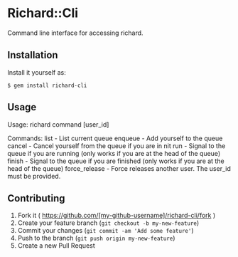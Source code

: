 # Richard::Cli

Command line interface for accessing richard.

## Installation

Install it yourself as:

    $ gem install richard-cli

## Usage

Usage:
  richard command [user_id]

Commands:
  list - List current queue
  enqueue - Add yourself to the queue
  cancel - Cancel yourself from the queue if you are in nit
  run - Signal to the queue if you are running (only works if you are at the head of the queue)
  finish - Signal to the queue if you are finished (only works if you are at the head of the queue)
  force_release - Force releases another user.  The user_id must be provided.

## Contributing

1. Fork it ( https://github.com/[my-github-username]/richard-cli/fork )
2. Create your feature branch (`git checkout -b my-new-feature`)
3. Commit your changes (`git commit -am 'Add some feature'`)
4. Push to the branch (`git push origin my-new-feature`)
5. Create a new Pull Request
